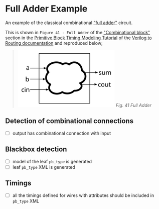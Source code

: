 # Full Adder Example

An example of the classical combinational ["full adder"](https://en.wikipedia.org/wiki/Adder_(electronics)#Full_adder) circuit.

This is shown in `Figure 41 - Full Adder` of the
["Combinational block"](https://docs.verilogtorouting.org/en/latest/tutorials/arch/timing_modeling/#combinational-block)
section in the
[Primitive Block Timing Modeling Tutorial](https://docs.verilogtorouting.org/en/latest/tutorials/arch/timing_modeling/#)
of the
[Verilog to Routing documentation](https://docs.verilogtorouting.org)
and reproduced below;

> ![Figure 41 from Verilog to Routing Documentation](full-adder.svg)
> *Fig. 41 Full Adder*

## Detection of combinational connections

 - [ ] output has combinational connection with input

## Blackbox detection

 - [ ] model of the leaf `pb_type` is generated
 - [ ] leaf `pb_type` XML is generated

## Timings

 - [ ] all the timings defined for wires with attributes should be included in `pb_type` XML
